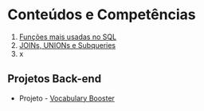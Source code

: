 # Conteúdos e Competências

1. [Funções mais usadas no SQL](bloco-21-funcoes-sql-joins-e-subqueries/dia-1-funcoes-mais-usadas-no-sql)
2. [JOINs, UNIONs e Subqueries](bloco-21-funcoes-sql-joins-e-subqueries/dia-2-descomplicando-joins-unions-e-subqueries)
3. x

## Projetos Back-end
- Projeto - [Vocabulary Booster](https://github.com/tryber/sd-010-b-mysql-vocabulary-booster/tree/palenske-mysql-vocabulary-booster)
